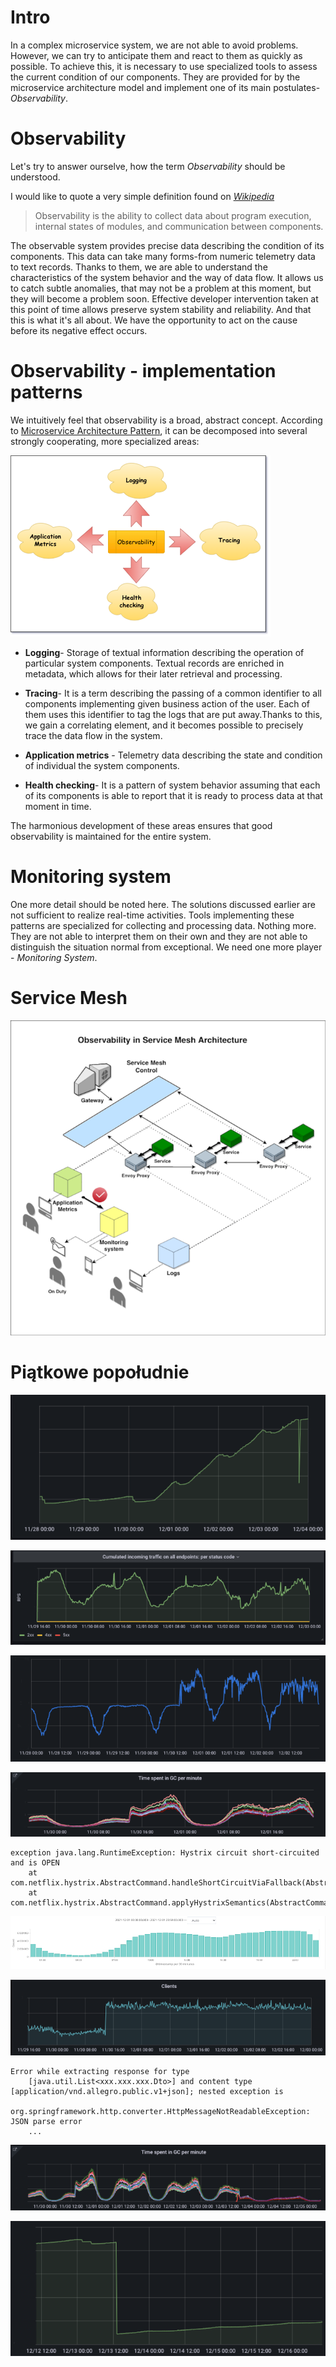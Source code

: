 # Intro

In a complex microservice system, we are not able to avoid problems. However, we can try to anticipate them and react to
them as quickly as possible. To achieve this, it is necessary to use specialized tools to assess the current condition
of our components. They are provided for by the microservice architecture model and implement one of its main
postulates- *Observability*.

# Observability

Let's try to answer ourselve, how the term *Observability* should be understood.

I would like to quote a very simple definition found on _[Wikipedia](https://en.wikipedia.org/wiki/Observability)_

> Observability is the ability to collect data about program execution, internal states of modules, and communication
> between components.

The observable system provides precise data describing the condition of its components. This data can take many
forms-from numeric telemetry data to text records. Thanks to them, we are able to understand the characteristics of the
system behavior and the way of data flow. It allows us to catch subtle anomalies, that may not be a problem at this
moment, but they will become a problem soon. Effective developer intervention taken at this point of time allows
preserve system stability and reliability. And that this is what it's all about. We have the opportunity to act on the
cause before its negative effect occurs.

# Observability - implementation patterns

We intuitively feel that observability is a broad, abstract concept. According
to [Microservice Architecture Pattern](https://microservices.io/patterns/microservices.html), it can be decomposed into
several strongly cooperating, more specialized areas:

![](../img/articles/2021-12-09-observability_and_monitoring/observability.png)

* **Logging**- Storage of textual information describing the operation of particular system components. Textual records
  are enriched in metadata, which allows for their later retrieval and processing.


* **Tracing**- It is a term describing the passing of a common identifier to all components implementing given business
  action of the user. Each of them uses this identifier to tag the logs that are put away.Thanks to this, we gain a
  correlating element, and it becomes possible to precisely trace the data flow in the system.


* **Application metrics** - Telemetry data describing the state and condition of individual the system components.


* **Health checking**- It is a pattern of system behavior assuming that each of its components is able to report that it
  is ready to process data at that moment in time.

The harmonious development of these areas ensures that good observability is maintained for the entire system.

# Monitoring system

One more detail should be noted here. The solutions discussed earlier are not sufficient to realize real-time
activities. Tools implementing these patterns are specialized for collecting and processing data. Nothing more. They are
not able to interpret them on their own and they are not able to distinguish the situation normal from exceptional. We
need one more player - _Monitoring System_.

# Service Mesh

![](../img/articles/2021-12-09-observability_and_monitoring/service-mesh-observability.png)

# Piątkowe popołudnie

![](../img/articles/2021-12-09-observability_and_monitoring/storage_metric.png)

![](../img/articles/2021-12-09-observability_and_monitoring/incomming_traffic.png)

![](../img/articles/2021-12-09-observability_and_monitoring/p99_response_time_before_failure..png)

![](../img/articles/2021-12-09-observability_and_monitoring/gc_spent_per_minute_before_fail.png)

```
exception java.lang.RuntimeException: Hystrix circuit short-circuited and is OPEN
    at com.netflix.hystrix.AbstractCommand.handleShortCircuitViaFallback(AbstractCommand.java:979)
    at com.netflix.hystrix.AbstractCommand.applyHystrixSemantics(AbstractCommand.java:557)
```

![](../img/articles/2021-12-09-observability_and_monitoring/kibana.png)

![](../img/articles/2021-12-09-observability_and_monitoring/clients.png)

```
Error while extracting response for type
    [java.util.List<xxx.xxx.xxx.Dto>] and content type [application/vnd.allegro.public.v1+json]; nested exception is
    org.springframework.http.converter.HttpMessageNotReadableException: JSON parse error
    ...
```

![](../img/articles/2021-12-09-observability_and_monitoring/gc_spent_per_minute_after_fail.png)

![](../img/articles/2021-12-09-observability_and_monitoring/storage_after_fail.png)




